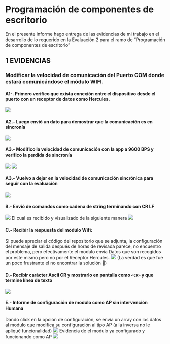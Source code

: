 # Programación de componentes de escritorio
En el presente informe hago entrega de las evidencias de mi trabajo en el desarrollo de lo requerido en la Evaluación 2 para el ramo de “Programación de componentes de escritorio”

## 1 EVIDENCIAS
### Modificar la velocidad de comunicación del Puerto COM donde estará comunicándose el módulo WIFI.
#### A1-. Primero verifico que exista conexión entre el dispositivo desde el puerto con un receptor de datos como Hercules.
![](https://rkl5ulbb0wj8tjlwyrnn.katherineflores.ml/leo/1.png)
#### A2.- Luego envió un dato para demostrar que la comunicación es en sincronía
![](https://rkl5ulbb0wj8tjlwyrnn.katherineflores.ml/leo/2.png)
#### A3.- Modifico la velocidad de comunicación con la app a 9600 BPS y verifico la perdida de sincronía
![](https://rkl5ulbb0wj8tjlwyrnn.katherineflores.ml/leo/3.png)
![](https://rkl5ulbb0wj8tjlwyrnn.katherineflores.ml/leo/4.png)
#### A3.- Vuelvo a dejar en la velocidad de comunicación sincrónica para seguir con la evaluación
![](https://rkl5ulbb0wj8tjlwyrnn.katherineflores.ml/leo/5.png)

#### B.- Envió de comandos como cadena de string terminando con CR LF
![](https://rkl5ulbb0wj8tjlwyrnn.katherineflores.ml/leo/6.png)
El cual es recibido y visualizado de la siguiente manera
![](https://rkl5ulbb0wj8tjlwyrnn.katherineflores.ml/leo/7.png)
#### C.- Recibir la respuesta del modulo Wifi:

Si puede apreciar el código del repositorio que se adjunta, la configuración del mensaje de salida después de horas de revisada parece, no encuentro el problema, pero efectivamente el modulo envía Datos que son recogidos por este mismo pero no por el Receptor Hercules.
![](https://rkl5ulbb0wj8tjlwyrnn.katherineflores.ml/leo/8.png)
(La verdad es que fue un poco frustrante el no encontrar la solución 🙁)


#### D.- Recibir carácter Ascii CR y mostrarlo en pantalla como `<CR>` y que termine línea de texto
![](https://rkl5ulbb0wj8tjlwyrnn.katherineflores.ml/leo/9.png)


#### E.- Informe de configuración de modulo como AP sin intervención Humana

Dando click en la opción de configuración, se envía un array con los datos al modulo que modifica su configuración al tipo AP (a la inversa no le apliqué funcionalidad)
![](https://rkl5ulbb0wj8tjlwyrnn.katherineflores.ml/leo/10.png)
Evidencia de el modulo ya configurado y funcionando como AP
![](https://rkl5ulbb0wj8tjlwyrnn.katherineflores.ml/leo/11.png)
